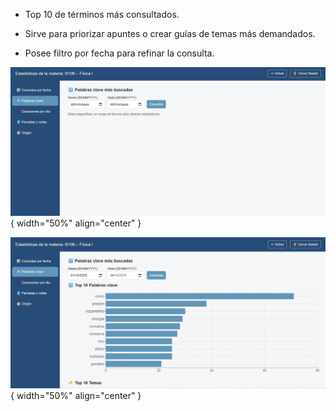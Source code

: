 -	Top 10 de términos más consultados.  

-	Sirve para priorizar apuntes o crear guías de temas más demandados.  

-	Posee filtro por fecha para refinar la consulta.

![Docente-9](img/Docente-9.jpg){ width="50%" align="center" }

![Docente-10](img/Docente-10.jpg){ width="50%" align="center" }
